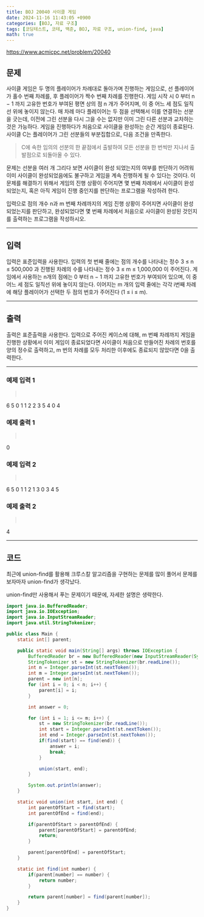 ```yaml
---
title: BOJ 20040 사이클 게임
date: 2024-11-16 11:43:05 +0900
categories: [BOJ, 자료 구조]
tags: [코딩테스트, 코테, 백준, BOJ, 자료 구조, union-find, java]
math: true
---
```


<https://www.acmicpc.net/problem/20040>

## 문제
사이클 게임은 두 명의 플레이어가 차례대로 돌아가며 진행하는 게임으로, 선 플레이어가 홀수 번째 차례를, 후 플레이어가 짝수 번째 차례를 진행한다. 게임 시작 시 0 부터 n − 1 까지 고유한 번호가 부여된 평면 상의 점 n 개가 주어지며, 이 중 어느 세 점도 일직선 위에 놓이지 않는다. 매 차례 마다 플레이어는 두 점을 선택해서 이를 연결하는 선분을 긋는데, 이전에 그린 선분을 다시 그을 수는 없지만 이미 그린 다른 선분과 교차하는 것은 가능하다. 게임을 진행하다가 처음으로 사이클을 완성하는 순간 게임이 종료된다. 사이클 C는 플레이어가 그린 선분들의 부분집합으로, 다음 조건을 만족한다.
> C에 속한 임의의 선분의 한 끝점에서 출발하여 모든 선분을 한 번씩만 지나서 출발점으로 되돌아올 수 있다.

문제는 선분을 여러 개 그리다 보면 사이클이 완성 되었는지의 여부를 판단하기 어려워 이미 사이클이 완성되었음에도 불구하고 게임을 계속 진행하게 될 수 있다는 것이다. 이 문제를 해결하기 위해서 게임의 진행 상황이 주어지면 몇 번째 차례에서 사이클이 완성되었는지, 혹은 아직 게임이 진행 중인지를 판단하는 프로그램을 작성하려 한다.

입력으로 점의 개수 n과 m 번째 차례까지의 게임 진행 상황이 주어지면 사이클이 완성 되었는지를 판단하고, 완성되었다면 몇 번째 차례에서 처음으로 사이클이 완성된 것인지를 출력하는 프로그램을 작성하시오.

---
## 입력
입력은 표준입력을 사용한다. 입력의 첫 번째 줄에는 점의 개수를 나타내는 정수 3 ≤ n ≤ 500,000 과 진행된 차례의 수를 나타내는 정수 3 ≤ m ≤ 1,000,000 이 주어진다. 게임에서 사용하는 n개의 점에는 0 부터 n − 1 까지 고유한 번호가 부여되어 있으며, 이 중 어느 세 점도 일직선 위에 놓이지 않는다. 이어지는 m 개의 입력 줄에는 각각 i번째 차례에 해당 플레이어가 선택한 두 점의 번호가 주어진다 (1 ≤ i ≤ m).

---
## 출력
출력은 표준출력을 사용한다. 입력으로 주어진 케이스에 대해, m 번째 차례까지 게임을 진행한 상황에서 이미 게임이 종료되었다면 사이클이 처음으로 만들어진 차례의 번호를 양의 정수로 출력하고, m 번의 차례를 모두 처리한 이후에도 종료되지 않았다면 0을 출력한다.

---
### 예제 입력 1
> <pre>
6 5
0 1
1 2
2 3
5 4
0 4
> </pre>

### 예제 출력 1
> <pre>
0
> </pre>

### 예제 입력 2
> <pre>
6 5
0 1
1 2
1 3
0 3
4 5
> </pre>

### 예제 출력 2
> <pre>
4
> </pre>

---
## 코드

최근에 union-find를 활용해 크루스칼 알고리즘을 구현하는 문제를 많이 풀어서 문제를 보자마자 union-find가 생각났다.

union-find만 사용해서 푸는 문제이기 때문에, 자세한 설명은 생략한다.

```java
import java.io.BufferedReader;
import java.io.IOException;
import java.io.InputStreamReader;
import java.util.StringTokenizer;

public class Main {
    static int[] parent;

    public static void main(String[] args) throws IOException {
        BufferedReader br = new BufferedReader(new InputStreamReader(System.in));
        StringTokenizer st = new StringTokenizer(br.readLine());
        int n = Integer.parseInt(st.nextToken());
        int m = Integer.parseInt(st.nextToken());
        parent = new int[n];
        for (int i = 0; i < n; i++) {
            parent[i] = i;
        }

        int answer = 0;

        for (int i = 1; i <= m; i++) {
            st = new StringTokenizer(br.readLine());
            int start = Integer.parseInt(st.nextToken());
            int end = Integer.parseInt(st.nextToken());
            if(find(start) == find(end)) {
                answer = i;
                break;
            }

            union(start, end);
        }

        System.out.println(answer);
    }

    static void union(int start, int end) {
        int parentOfStart = find(start);
        int parentOfEnd = find(end);

        if(parentOfStart > parentOfEnd) {
            parent[parentOfStart] = parentOfEnd;
            return;
        }

        parent[parentOfEnd] = parentOfStart;
    }

    static int find(int number) {
        if(parent[number] == number) {
            return number;
        }

        return parent[number] = find(parent[number]);
    }
}

```
